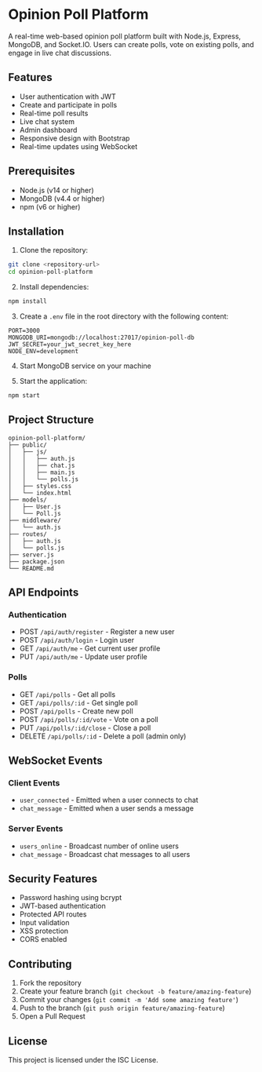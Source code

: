# Opinion Poll Platform

A real-time web-based opinion poll platform built with Node.js, Express, MongoDB, and Socket.IO. Users can create polls, vote on existing polls, and engage in live chat discussions.

## Features

- User authentication with JWT
- Create and participate in polls
- Real-time poll results
- Live chat system
- Admin dashboard
- Responsive design with Bootstrap
- Real-time updates using WebSocket

## Prerequisites

- Node.js (v14 or higher)
- MongoDB (v4.4 or higher)
- npm (v6 or higher)

## Installation

1. Clone the repository:
```bash
git clone <repository-url>
cd opinion-poll-platform
```

2. Install dependencies:
```bash
npm install
```

3. Create a `.env` file in the root directory with the following content:
```
PORT=3000
MONGODB_URI=mongodb://localhost:27017/opinion-poll-db
JWT_SECRET=your_jwt_secret_key_here
NODE_ENV=development
```

4. Start MongoDB service on your machine

5. Start the application:
```bash
npm start
```

## Project Structure

```
opinion-poll-platform/
├── public/
│   ├── js/
│   │   ├── auth.js
│   │   ├── chat.js
│   │   ├── main.js
│   │   └── polls.js
│   ├── styles.css
│   └── index.html
├── models/
│   ├── User.js
│   └── Poll.js
├── middleware/
│   └── auth.js
├── routes/
│   ├── auth.js
│   └── polls.js
├── server.js
├── package.json
└── README.md
```

## API Endpoints

### Authentication
- POST `/api/auth/register` - Register a new user
- POST `/api/auth/login` - Login user
- GET `/api/auth/me` - Get current user profile
- PUT `/api/auth/me` - Update user profile

### Polls
- GET `/api/polls` - Get all polls
- GET `/api/polls/:id` - Get single poll
- POST `/api/polls` - Create new poll
- POST `/api/polls/:id/vote` - Vote on a poll
- PUT `/api/polls/:id/close` - Close a poll
- DELETE `/api/polls/:id` - Delete a poll (admin only)

## WebSocket Events

### Client Events
- `user_connected` - Emitted when a user connects to chat
- `chat_message` - Emitted when a user sends a message

### Server Events
- `users_online` - Broadcast number of online users
- `chat_message` - Broadcast chat messages to all users

## Security Features

- Password hashing using bcrypt
- JWT-based authentication
- Protected API routes
- Input validation
- XSS protection
- CORS enabled

## Contributing

1. Fork the repository
2. Create your feature branch (`git checkout -b feature/amazing-feature`)
3. Commit your changes (`git commit -m 'Add some amazing feature'`)
4. Push to the branch (`git push origin feature/amazing-feature`)
5. Open a Pull Request

## License

This project is licensed under the ISC License.
